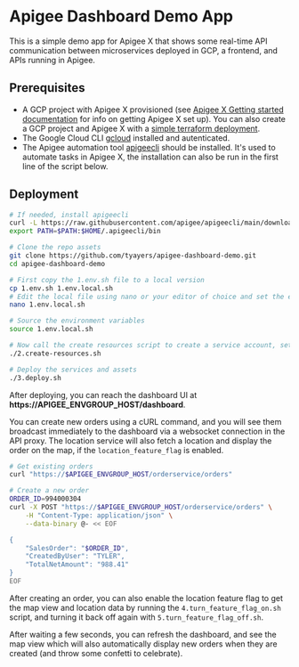 # Apigee Dashboard Demo App
This is a simple demo app for Apigee X that shows some real-time API communication between microservices deployed in GCP, a frontend, and APIs running in Apigee.

## Prerequisites
- A GCP project with Apigee X provisioned (see [Apigee X Getting started documentation](https://cloud.google.com/apigee/docs/api-platform/get-started/provisioning-intro) for info on getting Apigee X set up). You can also create a GCP project and Apigee X with a [simple terraform deployment](https://github.com/tyayers/apigee-x-tf-quickstart).
- The Google Cloud CLI [gcloud](https://cloud.google.com/sdk/docs/install) installed and autenticated.
- The Apigee automation tool [apigeecli](https://github.com/apigee/apigeecli) should be installed. It's used to automate tasks in Apigee X, the installation can also be run in the first line of the script below.

## Deployment
```sh
# If needed, install apigeecli
curl -L https://raw.githubusercontent.com/apigee/apigeecli/main/downloadLatest.sh | sh -
export PATH=$PATH:$HOME/.apigeecli/bin 

# Clone the repo assets
git clone https://github.com/tyayers/apigee-dashboard-demo.git
cd apigee-dashboard-demo

# First copy the 1.env.sh file to a local version
cp 1.env.sh 1.env.local.sh
# Edit the local file using nano or your editor of choice and set the environment variables
nano 1.env.local.sh

# Source the environment variables
source 1.env.local.sh

# Now call the create resources script to create a service account, set roles, etc..
./2.create-resources.sh

# Deploy the services and assets
./3.deploy.sh
```

After deploying, you can reach the dashboard UI at **https://APIGEE_ENVGROUP_HOST/dashboard**.

You can create new orders using a cURL command, and you will see them broadcast immediately to the dashboard via a websocket connection in the API proxy. The location service will also fetch a location and display the order on the map, if the `location_feature_flag` is enabled.

```sh
# Get existing orders
curl "https://$APIGEE_ENVGROUP_HOST/orderservice/orders"

# Create a new order
ORDER_ID=994000304
curl -X POST "https://$APIGEE_ENVGROUP_HOST/orderservice/orders" \
	-H "Content-Type: application/json" \
	--data-binary @- << EOF

{
	"SalesOrder": "$ORDER_ID",
	"CreatedByUser": "TYLER",
	"TotalNetAmount": "988.41"
}
EOF
```

After creating an order, you can also enable the location feature flag to get the map view and location data by running the `4.turn_feature_flag_on.sh` script, and turning it back off again with `5.turn_feature_flag_off.sh`.

After waiting a few seconds, you can refresh the dashboard, and see the map view which will also automatically display new orders when they are created (and throw some confetti to celebrate).